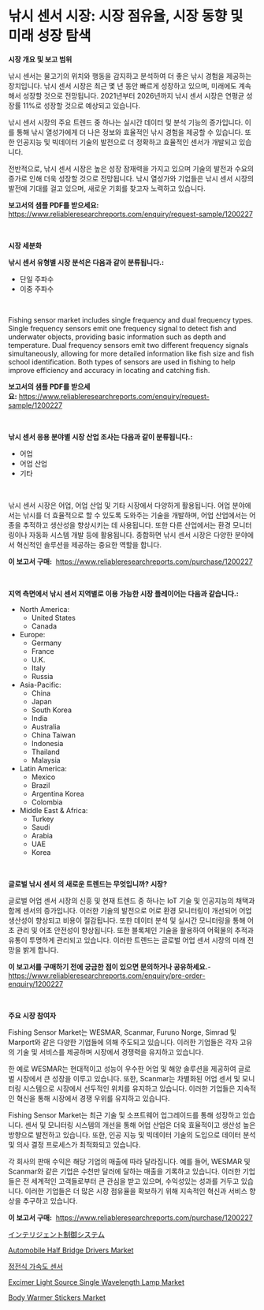 <p><h1>낚시 센서 시장: 시장 점유율, 시장 동향 및 미래 성장 탐색</h1></p><p><strong>시장 개요 및 보고 범위</strong></p>
<p><p>낚시 센서는 물고기의 위치와 행동을 감지하고 분석하여 더 좋은 낚시 경험을 제공하는 장치입니다. 낚시 센서 시장은 최근 몇 년 동안 빠르게 성장하고 있으며, 미래에도 계속해서 성장할 것으로 전망됩니다. 2021년부터 2026년까지 낚시 센서 시장은 연평균 성장률 11%로 성장할 것으로 예상되고 있습니다.</p><p>낚시 센서 시장의 주요 트렌드 중 하나는 실시간 데이터 및 분석 기능의 증가입니다. 이를 통해 낚시 열성가에게 더 나은 정보와 효율적인 낚시 경험을 제공할 수 있습니다. 또한 인공지능 및 빅데이터 기술의 발전으로 더 정확하고 효율적인 센서가 개발되고 있습니다.</p><p>전반적으로, 낚시 센서 시장은 높은 성장 잠재력을 가지고 있으며 기술의 발전과 수요의 증가로 인해 더욱 성장할 것으로 전망됩니다. 낚시 열성가와 기업들은 낚시 센서 시장의 발전에 기대를 걸고 있으며, 새로운 기회를 찾고자 노력하고 있습니다.</p></p>
<p><strong>보고서의 샘플 PDF를 받으세요:</strong> <a href="https://www.reliableresearchreports.com/enquiry/request-sample/1200227">https://www.reliableresearchreports.com/enquiry/request-sample/1200227</a></p>
<p>&nbsp;</p>
<p><strong>시장 세분화</strong></p>
<p><strong>낚시 센서 유형별 시장 분석은 다음과 같이 분류됩니다.:</strong></p>
<p><ul><li>단일 주파수</li><li>이중 주파수</li></ul></p>
<p>&nbsp;</p>
<p><p>Fishing sensor market includes single frequency and dual frequency types. Single frequency sensors emit one frequency signal to detect fish and underwater objects, providing basic information such as depth and temperature. Dual frequency sensors emit two different frequency signals simultaneously, allowing for more detailed information like fish size and fish school identification. Both types of sensors are used in fishing to help improve efficiency and accuracy in locating and catching fish.</p></p>
<p><strong>보고서의 샘플 PDF를 받으세요:</strong>&nbsp;<a href="https://www.reliableresearchreports.com/enquiry/request-sample/1200227">https://www.reliableresearchreports.com/enquiry/request-sample/1200227</a></p>
<p>&nbsp;</p>
<p><strong> 낚시 센서 응용 분야별 시장 산업 조사는 다음과 같이 분류됩니다.:</strong></p>
<p><ul><li>어업</li><li>어업 산업</li><li>기타</li></ul></p>
<p>&nbsp;</p>
<p><p>낚시 센서 시장은 어업, 어업 산업 및 기타 시장에서 다양하게 활용됩니다. 어업 분야에서는 낚시를 더 효율적으로 할 수 있도록 도와주는 기술을 개발하며, 어업 산업에서는 어종을 추적하고 생산성을 향상시키는 데 사용됩니다. 또한 다른 산업에서는 환경 모니터링이나 자동화 시스템 개발 등에 활용됩니다. 종합하면 낚시 센서 시장은 다양한 분야에서 혁신적인 솔루션을 제공하는 중요한 역할을 합니다.</p></p>
<p><strong>이 보고서 구매:</strong>&nbsp; <a href="https://www.reliableresearchreports.com/purchase/1200227">https://www.reliableresearchreports.com/purchase/1200227</a></p>
<p>&nbsp;</p>
<p><strong>지역 측면에서 낚시 센서 지역별로 이용 가능한 시장 플레이어는 다음과 같습니다.:</strong></p>
<p><ul>
    <li>
        North America:
        <ul>
            <li>United States</li>
            <li>Canada</li>
        </ul>
    </li>
    <li>
        Europe:
        <ul>
            <li>Germany</li>
            <li>France</li>
            <li>U.K.</li>
            <li>Italy</li>
            <li>Russia</li>
        </ul>
    </li>
    <li>
        Asia-Pacific:
        <ul>
            <li>China</li>
            <li>Japan</li>
            <li>South Korea</li>
            <li>India</li>
            <li>Australia</li>
            <li>China Taiwan</li>
            <li>Indonesia</li>
            <li>Thailand</li>
            <li>Malaysia</li>
        </ul>
    </li>
    <li>
        Latin America:
        <ul>
            <li>Mexico</li>
            <li>Brazil</li>
            <li>Argentina Korea</li>
            <li>Colombia</li>
        </ul>
    </li>
    <li>
        Middle East & Africa:
        <ul>
            <li>Turkey</li>
            <li>Saudi</li>
            <li>Arabia</li>
            <li>UAE</li>
            <li>Korea</li>
        </ul>
    </li>
    </ul></p>
<p>&nbsp;</p>
<p><strong>글로벌 낚시 센서 의 새로운 트렌드는 무엇입니까? 시장?</strong></p>
<p><p>글로벌 어업 센서 시장의 신흥 및 현재 트렌드 중 하나는 IoT 기술 및 인공지능의 채택과 함께 센서의 증가입니다. 이러한 기술의 발전으로 어로 환경 모니터링이 개선되어 어업 생산성이 향상되고 비용이 절감됩니다. 또한 데이터 분석 및 실시간 모니터링을 통해 어초 관리 및 어초 안전성이 향상됩니다. 또한 블록체인 기술을 활용하여 어획물의 추적과 유통이 투명하게 관리되고 있습니다. 이러한 트렌드는 글로벌 어업 센서 시장의 미래 전망을 밝게 합니다.</p></p>
<p><strong>이 보고서를 구매하기 전에 궁금한 점이 있으면 문의하거나 공유하세요.</strong>- <a href="https://www.reliableresearchreports.com/enquiry/pre-order-enquiry/1200227">https://www.reliableresearchreports.com/enquiry/pre-order-enquiry/1200227</a></p>
<p>&nbsp;</p>
<p><strong>주요 시장 참여자</strong></p>
<p><p>Fishing Sensor Market는 WESMAR, Scanmar, Furuno Norge, Simrad 및 Marport와 같은 다양한 기업들에 의해 주도되고 있습니다. 이러한 기업들은 각자 고유의 기술 및 서비스를 제공하며 시장에서 경쟁력을 유지하고 있습니다.</p><p>한 예로 WESMAR는 현대적이고 성능이 우수한 어업 및 해양 솔루션을 제공하여 글로벌 시장에서 큰 성장을 이루고 있습니다. 또한, Scanmar는 차별화된 어업 센서 및 모니터링 시스템으로 시장에서 선두적인 위치를 유지하고 있습니다. 이러한 기업들은 지속적인 혁신을 통해 시장에서 경쟁 우위를 유지하고 있습니다.</p><p>Fishing Sensor Market는 최근 기술 및 소프트웨어 업그레이드를 통해 성장하고 있습니다. 센서 및 모니터링 시스템의 개선을 통해 어업 산업은 더욱 효율적이고 생산성 높은 방향으로 발전하고 있습니다. 또한, 인공 지능 및 빅데이터 기술의 도입으로 데이터 분석 및 의사 결정 프로세스가 최적화되고 있습니다.</p><p>각 회사의 판매 수익은 해당 기업의 매출에 따라 달라집니다. 예를 들어, WESMAR 및 Scanmar와 같은 기업은 수천만 달러에 달하는 매출을 기록하고 있습니다. 이러한 기업들은 전 세계적인 고객들로부터 큰 관심을 받고 있으며, 수익성있는 성과를 거두고 있습니다. 이러한 기업들은 더 많은 시장 점유율을 확보하기 위해 지속적인 혁신과 서비스 향상을 추구하고 있습니다.</p></p>
<p><strong>이 보고서 구매:</strong>&nbsp;&nbsp;<a href="https://www.reliableresearchreports.com/purchase/1200227">https://www.reliableresearchreports.com/purchase/1200227</a></p>
<p><p><a href="https://github.com/vhemk0794148/Market-Research-Report-List-1/blob/main/8230165358.md">インテリジェント制御システム</a></p><p><a href="https://view.publitas.com/reportprime-1/insights-into-automobile-half-bridge-drivers-market-size-analysing-market-share-trends-and-growth-from-2024-to-2031/">Automobile Half Bridge Drivers Market</a></p><p><a href="https://github.com/vss5505pa7z1p/Market-Research-Report-List-1/blob/main/2882685194770.md">정전식 가속도 센서</a></p><p><a href="https://acidic-farm-354.notion.site/Excimer-Light-Source-Single-Wavelength-Lamp-Market-Research-Report-Forecasted-for-Period-from-2024--593f459ac25743e99fe97df17d4c3873">Excimer Light Source Single Wavelength Lamp Market</a></p><p><a href="https://issuu.com/reportprime-2/docs/body-warmer-stickers-market-size-2030.pptx">Body Warmer Stickers Market</a></p></p>
